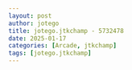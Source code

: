 ```yaml
---
layout: post
author: jotego
title: jotego.jtkchamp - 5732478
date: 2025-01-17
categories: [Arcade, jtkchamp]
tags: [jotego.jtkchamp]
---
```


